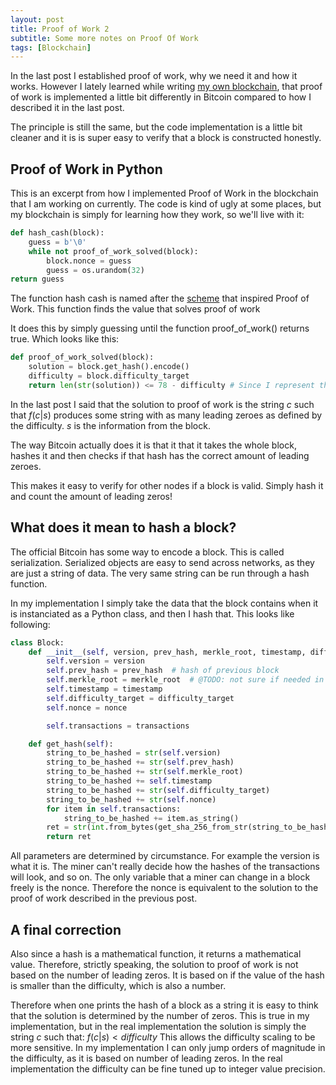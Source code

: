 ```yaml
---
layout: post
title: Proof of Work 2
subtitle: Some more notes on Proof Of Work
tags: [Blockchain]
---
```

In the last post I established proof of work, why we need it and how it works. However I lately learned while writing [my own blockchain](https://github.com/dachrillz/blockchain-implementation), that proof of work is implemented a little bit differently in Bitcoin compared to how I described it in the last post.

The principle is still the same, but the code implementation is a little bit cleaner and it is is super easy to verify that a block is constructed honestly.
## Proof of Work in Python 
This is an excerpt from how I implemented Proof of Work in the blockchain that I am working on currently. The code is kind of ugly at some places, but my blockchain is simply for learning how they work, so we'll live with it:
```python
def hash_cash(block):
    guess = b'\0'
    while not proof_of_work_solved(block):
        block.nonce = guess
        guess = os.urandom(32)
return guess
```
The function hash cash is named after the [scheme](http://www.hashcash.org/) that inspired Proof of Work. This function finds the value that solves proof of work

It does this by simply guessing until the function proof_of_work() returns true. Which looks like this:
```python
def proof_of_work_solved(block):
    solution = block.get_hash().encode()
    difficulty = block.difficulty_target
    return len(str(solution)) <= 78 - difficulty # Since I represent the hash with an integer, 78 is the length of a sha256 as integer.
```
In the last post I said that the solution to proof of work is the string $c$ such that $f(c|s)$ produces some string with as many leading zeroes as defined by the difficulty. $s$ is the information from the block.

The way Bitcoin actually does it is that it that it takes the whole block, hashes it and then checks if that hash has the correct amount of leading zeroes.

This makes it easy to verify for other nodes if a block is valid. Simply hash it and count the amount of leading zeros!

## What does it mean to hash a block?
The official Bitcoin has some way to encode a block. This is called serialization. Serialized objects are easy to send across networks, as they are just a string of data. The very same string can be run through a hash function.

In my implementation I simply take the data that the block contains when it is instanciated as a Python class, and then I hash that. This looks like following:
```python
class Block:
    def __init__(self, version, prev_hash, merkle_root, timestamp, difficulty_target, nonce, transactions):
        self.version = version
        self.prev_hash = prev_hash  # hash of previous block
        self.merkle_root = merkle_root  # @TODO: not sure if needed in prototype
        self.timestamp = timestamp
        self.difficulty_target = difficulty_target
        self.nonce = nonce

        self.transactions = transactions

    def get_hash(self):
        string_to_be_hashed = str(self.version)
        string_to_be_hashed += str(self.prev_hash)
        string_to_be_hashed += str(self.merkle_root)
        string_to_be_hashed += self.timestamp
        string_to_be_hashed += str(self.difficulty_target)
        string_to_be_hashed += str(self.nonce)
        for item in self.transactions:
            string_to_be_hashed += item.as_string()
        ret = str(int.from_bytes(get_sha_256_from_str(string_to_be_hashed), byteorder='big'))
        return ret
```

All parameters are determined by circumstance. For example the version is what it is. The miner can't really decide how the hashes of the transactions will look, and so on. The only variable that a miner can change in a block freely is the nonce. Therefore the nonce is equivalent to the solution to the proof of work described in the previous post.

## A final correction 
Also since a hash is a mathematical function, it returns a mathematical value. Therefore, strictly speaking, the solution to proof of work is not based on the number of leading zeros. It is based on if the value of the hash is smaller than the difficulty, which is also a number. 

Therefore when one prints the hash of a block as a string it is easy to think that the solution is determined by the number of zeros. This is true in my implementation, but in the real implementation the solution is simply the string $c$ such that:
$f(c|s) < difficulty$
This allows the difficulty scaling to be more sensitive. In my implementation I can only jump orders of magnitude in the difficulty, as it is based on number of leading zeros. In the real implementation the difficulty can be fine tuned up to integer value precision.